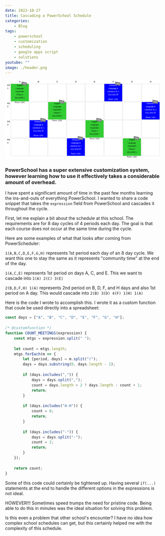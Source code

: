```yaml
---
date: 2022-10-27
title: Cascading a PowerSchool Schedule
categories:
    - Blog
tags:
    - powerschool
    - customization
    - scheduling
    - google apps script
    - solutions
youtube: ""
image: ./header.png
---
```


![header image](./header.png)

### PowerSchool has a super extensive customization system, however learning how to use it effectively takes a considerable amount of overhead.

I have spent a significant amount of time in the past few months learning the ins-and-outs of everything PowerSchool. I wanted to share a code snippet that takes the `expression` field from PowerSchool and cascades it throughout the cycle.

First, let me explain a bit about the schedule at this school. The requirements are for 8 day cycles of 4 periods each day. The goal is that each course does not occur at the same time during the cycle.

Here are some examples of what that looks after coming from PowerScheduler:

`1(A,B,C,D,E,F,G,H)` represents 1st period each day of an 8 day cycle. We want this one to stay the same as it represents "community time" at the end of the day.

`1(A,C,E)` represents 1st period on days A, C, and E. This we want to cascade into `1(A) 2(C) 3(E)`

`2(B,D,F,H) 1(A)` represents 2nd period on B, D, F, and H days and also 1st period on A day. This would cascade into `2(B) 3(D) 4(F) 1(H) 1(A)`

Here is the code I wrote to accomplish this. I wrote it as a custom function that coule be used directly into a spreadsheet:

```javascript
const days = ["A", "B", "C", "D", "E", "F", "G", "H"];

/* @customfunction */
function COUNT_MEETINGS(expression) {
    const mtgs = expression.split(" ");

    let count = mtgs.length;
    mtgs.forEach(m => {
        let [period, days] = m.split("(");
        days = days.substring(0, days.length - 1);

        if (days.includes(",")) {
            days = days.split(",");
            count = days.length > 2 ? days.length : count + 1;
            return;
        }

        if (days.includes("A-H")) {
            count = 8;
            return;
        }

        if (days.includes("-")) {
            days = days.split("-");
            count = 2;
            return;
        }
    });

    return count;
}
```

Some of this code could certainly be tightened up. Having several `if(...)` statements at the end to handle the different options in the expressions is not ideal.

HOWEVER!!! Sometimes speed trumps the need for pristine code. Being able to do this in minutes was the ideal situation for solving this problem.

Is this even a problem that other school's encounter? I have no idea how complex school schedules can get, but this certainly helped me with the complexity of this schedule.
